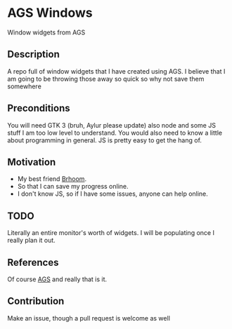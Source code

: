 # AGS Windows
Window widgets from AGS

## Description
A repo full of window widgets that I have created using AGS. I believe that I am going to be throwing those away so quick so why not save them somewhere

## Preconditions
You will need GTK 3 (bruh, Aylur please update) also node and some JS stuff I am too low level to understand.
You would also need to know a little about programming in general. JS is pretty easy to get the hang of.

## Motivation

- My best friend [Brhoom](https://github.com/Hetari).
- So that I can save my progress online.
- I don't know JS, so if I have some issues, anyone can help online.

## TODO
Literally an entire monitor's worth of widgets. I will be populating once I really plan it out.

## References
Of course [AGS](https://github.com/Aylur/ags) and really that is it.

## Contribution
Make an issue, though a pull request is welcome as well
